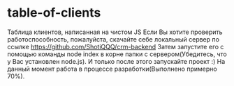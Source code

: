 # table-of-clients
Таблица клиентов, написанная на чистом JS
Если Вы хотите проверить работоспособность, пожалуйста, скачайте себе локальный сервер по ссылке https://github.com/ShotiQQQ/crm-backend
Затем запустите его с помощью команды node index в корне папки с сервером(Убедитесь, что у Вас установлен node.js). 
И только после этого запускайте проект :)
На данный момент работа в процессе разработки(Выполнено примерно 70%).
